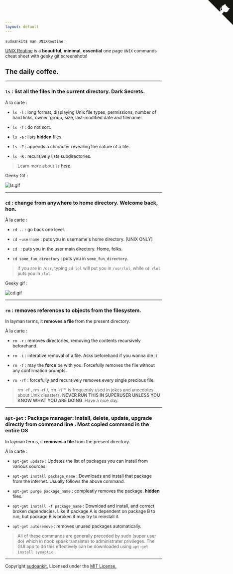 ```yaml
---
layout: default
---
```

`sudoankit$ man UNIXRoutine` :

[UNIX Routine](https://github.com/sudoankit/UNIXRoutine) is a **beautiful**, **minimal**, **essential** one page `UNIX` commands cheat sheet with geeky gif screenshots!

## The daily coffee. 
---

### `ls` : list all the files in the **current** directory. Dark Secrets.

À la carte :

- `ls -l` : long format, displaying Unix file types, permissions, number of hard links, owner, group, size, last-modified date and filename.

- `ls -f` : do not sort.

- `ls -a` : lists **hidden** files.

- `ls -F` : appends a character revealing the nature of a file. 

- `ls -R` : recursively lists subdirectories.

>Learn more about `ls` [here.](https://en.wikipedia.org/wiki/Ls)

Geeky Gif : 

![ls.gif](geekygifs/ls.gif)

---

### `cd` : change from anywhere to home directory. Welcome back, hon.

À la carte : 

- `cd ..` : go back one level.

- `cd ~username` : puts you in username's home directory. [UNIX ONLY]

- `cd ` : puts you in the user main directory. Home, folks.

- `cd some_fun_directory` : puts you in `some_fun_directory`. 

> if you are in `/usr`, typing `cd lol` will put you in `/usr/lol`, while `cd /lol` puts you in `/lol`.

Geeky gif :

![cd.gif](geekygifs/cd.gif)

---
 
### `rm` : removes references to objects from the filesystem.

In layman terms, it **removes a file** from the present directory.

À la carte : 

- `rm -r` : removes directories, removing the contents recursively beforehand.

- `rm -i` : interative removal of a file. Asks beforehand if you wanna die :)

- `rm -f` : may the **force** be with you. Forcefully removes the file without any confirmation prompts. 

- `rm -rf` : forcefully and recursively removes every single precious file.

> rm -rf , rm -rf /, rm -rf *, is frequently used in jokes and anecdotes about Unix disasters. **NEVER RUN THIS IN SUPERUSER UNLESS YOU KNOW WHAT YOU ARE DOING**.
Have a nice day.
 
---
### `apt-get` : Package manager: install, delete, update, upgrade directly from **command line** . Most copied command in the entire OS

In layman terms, it **removes a file** from the present directory.

À la carte : 

- `apt-get update` : Updates the list of packages you can install from various sources.

- `apt-get install package_name` : Downloads and install that package from the internet. Usually follows the above command.

- `apt-get purge package_name` : compleatly removes the package. **hidden** files. 

- `apt-get install -f package_name` : Download and install, and correct broken dependecies. Like if package A is dependent on package B to run, but package B is broken it may try to reinstall it.

- `apt-get autoremove` : removes unused packages automatically.

> All of these commands are generally preceded by sudo (super user do) which in noob speak translates to administrater privileges. The GUI app to do this effectively can be downloaded using `apt-get install synaptic` .
---
Copyright [sudoankit.](https://github.com/sudoankit)
Licensed under the [MIT License.](https://raw.githubusercontent.com/sudoankit/UNIXRoutine/master/LICENSE)

<a href="https://github.com/sudoankit/UNIXRoutine" class="github-corner"><svg width="80" height="80" viewBox="0 0 250 250" style="fill:#151513; color:#fff; position: absolute; top: 0; border: 0; right: 0;"><path d="M0,0 L115,115 L130,115 L142,142 L250,250 L250,0 Z"></path><path d="M128.3,109.0 C113.8,99.7 119.0,89.6 119.0,89.6 C122.0,82.7 120.5,78.6 120.5,78.6 C119.2,72.0 123.4,76.3 123.4,76.3 C127.3,80.9 125.5,87.3 125.5,87.3 C122.9,97.6 130.6,101.9 134.4,103.2" fill="currentColor" style="transform-origin: 130px 106px;" class="octo-arm"></path><path d="M115.0,115.0 C114.9,115.1 118.7,116.5 119.8,115.4 L133.7,101.6 C136.9,99.2 139.9,98.4 142.2,98.6 C133.8,88.0 127.5,74.4 143.8,58.0 C148.5,53.4 154.0,51.2 159.7,51.0 C160.3,49.4 163.2,43.6 171.4,40.1 C171.4,40.1 176.1,42.5 178.8,56.2 C183.1,58.6 187.2,61.8 190.9,65.4 C194.5,69.0 197.7,73.2 200.1,77.6 C213.8,80.2 216.3,84.9 216.3,84.9 C212.7,93.1 206.9,96.0 205.4,96.6 C205.1,102.4 203.0,107.8 198.3,112.5 C181.9,128.9 168.3,122.5 157.7,114.1 C157.9,116.9 156.7,120.9 152.7,124.9 L141.0,136.5 C139.8,137.7 141.6,141.9 141.8,141.8 Z" fill="currentColor" class="octo-body"></path></svg></a><style>.github-corner:hover .octo-arm{animation:octocat-wave 560ms ease-in-out}@keyframes octocat-wave{0%,100%{transform:rotate(0)}20%,60%{transform:rotate(-25deg)}40%,80%{transform:rotate(10deg)}}@media (max-width:500px){.github-corner:hover .octo-arm{animation:none}.github-corner .octo-arm{animation:octocat-wave 560ms ease-in-out}}</style>
